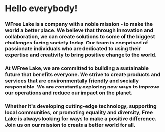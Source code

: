# Hello everybody!

### WFree Lake is a company with a noble mission - to make the world a better place. We believe that through innovation and collaboration, we can create solutions to some of the biggest challenges facing society today. Our team is comprised of passionate individuals who are dedicated to using their expertise and creativity to bring positive change to the world.

### At WFree Lake, we are committed to building a sustainable future that benefits everyone. We strive to create products and services that are environmentally friendly and socially responsible. We are constantly exploring new ways to improve our operations and reduce our impact on the planet.

### Whether it's developing cutting-edge technology, supporting local communities, or promoting equality and diversity, Free Lake is always looking for ways to make a positive difference. Join us on our mission to create a better world for all.
